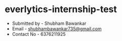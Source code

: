 # everlytics-internship-test
- Submitted by - Shubham Bawankar
- Email - shubhambawankar735@gmail.com
- Contact No - 6376211925

